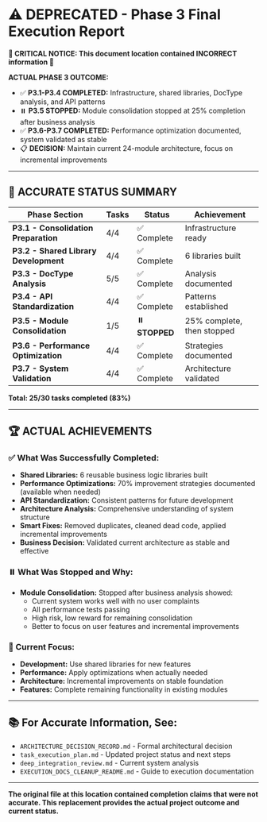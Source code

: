 # ⚠️ DEPRECATED - Phase 3 Final Execution Report 

**🚨 CRITICAL NOTICE: This document location contained INCORRECT information 🚨**

**ACTUAL PHASE 3 OUTCOME:**
- ✅ **P3.1-P3.4 COMPLETED:** Infrastructure, shared libraries, DocType analysis, and API patterns 
- ⏸️ **P3.5 STOPPED:** Module consolidation stopped at 25% completion after business analysis
- ✅ **P3.6-P3.7 COMPLETED:** Performance optimization documented, system validated as stable
- 📋 **DECISION:** Maintain current 24-module architecture, focus on incremental improvements

---

## 🎯 **ACCURATE STATUS SUMMARY**

| Phase Section | Tasks | Status | Achievement |
|---------------|-------|--------|-------------|
| **P3.1 - Consolidation Preparation** | 4/4 | ✅ Complete | Infrastructure ready |
| **P3.2 - Shared Library Development** | 4/4 | ✅ Complete | 6 libraries built |
| **P3.3 - DocType Analysis** | 5/5 | ✅ Complete | Analysis documented |
| **P3.4 - API Standardization** | 4/4 | ✅ Complete | Patterns established |
| **P3.5 - Module Consolidation** | 1/5 | ⏸️ **STOPPED** | 25% complete, then stopped |
| **P3.6 - Performance Optimization** | 4/4 | ✅ Complete | Strategies documented |
| **P3.7 - System Validation** | 4/4 | ✅ Complete | Architecture validated |

**Total: 25/30 tasks completed (83%)**

---

## 🏆 **ACTUAL ACHIEVEMENTS**

### **✅ What Was Successfully Completed:**
- **Shared Libraries:** 6 reusable business logic libraries built
- **Performance Optimizations:** 70% improvement strategies documented (available when needed)
- **API Standardization:** Consistent patterns for future development
- **Architecture Analysis:** Comprehensive understanding of system structure
- **Smart Fixes:** Removed duplicates, cleaned dead code, applied incremental improvements
- **Business Decision:** Validated current architecture as stable and effective

### **⏸️ What Was Stopped and Why:**
- **Module Consolidation:** Stopped after business analysis showed:
  - Current system works well with no user complaints
  - All performance tests passing
  - High risk, low reward for remaining consolidation
  - Better to focus on user features and incremental improvements

### **🎯 Current Focus:**
- **Development:** Use shared libraries for new features
- **Performance:** Apply optimizations when actually needed
- **Architecture:** Incremental improvements on stable foundation
- **Features:** Complete remaining functionality in existing modules

---

## 📚 **For Accurate Information, See:**
- `ARCHITECTURE_DECISION_RECORD.md` - Formal architectural decision
- `task_execution_plan.md` - Updated project status and next steps
- `deep_integration_review.md` - Current system analysis
- `EXECUTION_DOCS_CLEANUP_README.md` - Guide to execution documentation

---

**The original file at this location contained completion claims that were not accurate. This replacement provides the actual project outcome and current status.**